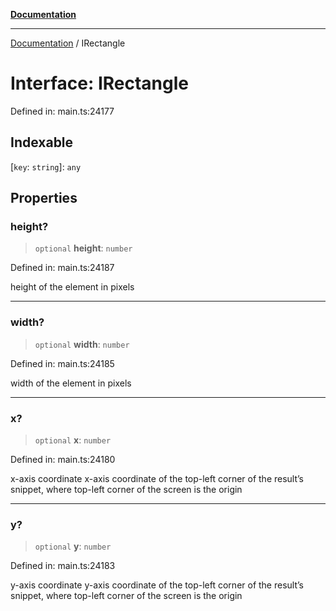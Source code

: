 [**Documentation**](../README.md)

***

[Documentation](../README.md) / IRectangle

# Interface: IRectangle

Defined in: main.ts:24177

## Indexable

\[`key`: `string`\]: `any`

## Properties

### height?

> `optional` **height**: `number`

Defined in: main.ts:24187

height of the element in pixels

***

### width?

> `optional` **width**: `number`

Defined in: main.ts:24185

width of the element in pixels

***

### x?

> `optional` **x**: `number`

Defined in: main.ts:24180

x-axis coordinate
x-axis coordinate of the top-left corner of the result’s snippet, where top-left corner of the screen is the origin

***

### y?

> `optional` **y**: `number`

Defined in: main.ts:24183

y-axis coordinate
y-axis coordinate of the top-left corner of the result’s snippet, where top-left corner of the screen is the origin
